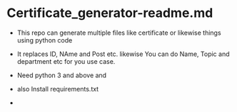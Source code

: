 # Certificate_generator-readme.md

- This repo can generate multiple files like certificate or likewise things using python code
- It replaces ID, NAme and Post etc. likewise You can do Name, Topic and department etc for you use case.

- Need python 3 and above and
- also Install requirements.txt
- 



